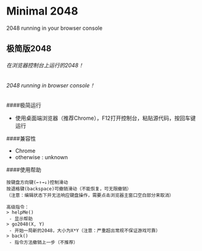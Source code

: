 # Minimal 2048

2048 running in your browser console

## 极简版2048

###### 在浏览器控制台上运行的2048！
###### *2048* running in browser console！

####极简运行

- 使用桌面端浏览器（推荐Chrome），F12打开控制台，粘贴源代码，按回车键运行

####兼容性

- Chrome
- otherwise : unknown

####使用帮助

    按键盘方向键(←↑→↓)控制滑动
	按退格键(backspace)可撤销滑动（不能恢复，可无限撤销）
	（注意：编辑状态下并无法响应键盘操作，需要点击浏览器主窗口空白部分来取消）

	高级指令：
	> helpMe()
	 - 显示帮助
	> go2048(X, Y)
     - 开始一局新的2048，大小为X*Y（注意：严重超出常规不保证游戏可靠）
	> back()
	 - 指令方法撤销上一步（不推荐）



